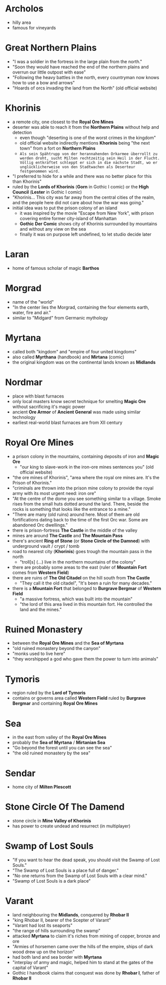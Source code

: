 

# Archolos
- hilly area
- famous for vineyards

# Great Northern Plains
- "I was a soldier in the fortress in the large plain from the north."
- "Soon they would have reached the end of the northern plains and overrun our little outpost with ease"
- "Following the heavy battles in the north, every countryman now knows how to use a bow and arrows"
- "Hoards of orcs invading the land from the North" (old official website)

# Khorinis
- a remote city, one closest to the __Royal Ore Mines__
- deserter was able to reach it from the __Northern Plains__ without help and detection
  - even though "deserting is one of the worst crimes in the kingdom"
  - old official website indirectly mentions __Khorinis__ being "the next town" from a fort on __Northern Plains__
  - `Als sein Spähtrupp von der herannahenden Orkarmee überrollt zu werden droht, sucht Milten rechtzeitig sein Heil in der Flucht. Völlig entkräftet schleppt er sich in die nächste Stadt, wo er unglücklicherweise von den Stadtwachen als Deserteur festgenommen wird.`
- "I preferred to hide for a while and there was no better place for this than Khorinis"
- ruled by the __Lords of Khorinis__ (__Gorn__ in Gothic I comic) or the __High Council__ (__Lester__ in Gothic I comic)
- "Khorinis... This city was far away from the central cities of the realm, and the people here did not care about how the war was going."
- initial idea was to put the prison colony of an island
  - it was inspired by the movie "Escape from New York", with prison covering entire former city-island of Manhattan
  - __Gothic Der Comic__ shows city of Khorinis surrounded by mountains and without any view on the sea
  - finally it was on purpose left undefined, to let studio decide later

# Laran
- home of famous scholar of magic __Barthos__

# Morgrad
- name of the "world"
- "In the center lies the Morgrad, containing the four elements earth, water, fire and air."
- similar to "Midgard" from Germanic mythology

# Myrtana
- called both "kingdom" and "empire of four united kingdoms"
- also called __Myrthana__ (handbook) and __Mirtana__ (comic)
- the original kingdom was on the continental lands known as __Midlands__

# Nordmar
- place with blast furnaces
- only local masters know secret technique for smelting __Magic Ore__ without sacrificing it's magic power
- ancient __Ore Armor__ of __Ancient General__ was made using similar technology
- earliest real-world blast furnaces are from XII century

# Royal Ore Mines
- a prison colony in the mountains, containing deposits of iron and __Magic Ore__
  - "our king to slave-work in the iron-ore mines sentences you" (old official website)
- "the ore mines of Khorinis", "area where the royal ore mines are. It's the Prison of Khorinis."
- "criminals are thrown into the prison mine colony to provide the royal army with its most urgent need: iron ore"
- "At the centre of the dome you see something similar to a village. Smoke rises from the small huts dotted around the land. There, beside the rocks is something that looks like the entrance to a mine."
- "There are many (old ruins) around here. Most of them are old fortifications dating back to the time of the first Orc war. Some are abandoned Orc dwellings."
- there is prison-fortress __The Castle__ in the middle of the valley
- mines are around __The Castle__ and __The Mountain Pass__
- there's ancient __Ring of Stone__ (or __Stone Circle of the Damned__) with underground vault / crypt / tomb
- road to nearest city (__Khorinis__) goes trough the mountain pass in the north
  - "troll[s] (...) live in the northern mountains of the colony"
- there are probably some areas to the east (ruler of __Mountain Fort__ comes from __Western Field__)
- there are ruins of __The Old Citadel__ on the hill south from __The Castle__
  - "They call it the old citadel", "It's been a ruin for many decades."
- there is a __Mountain Fort__ that belonged to __Burgrave Bergmar__ of __Western Field__
  - "a massive fortress, which was built into the mountain"
  - "the lord of this area lived in this mountain fort. He controlled the land and the mines."

# Ruined Monastery
- between the __Royal Ore Mines__ and the __Sea of Myrtana__
- "old ruined monastery beyond the canyon"
- "monks used to live here"
- "they worshipped a god who gave them the power to turn into animals"

# Tymoris
- region ruled by the __Lord of Tymoris__
- contains or governs area called __Western Field__ ruled by __Burgrave Bergmar__ and containing __Royal Ore Mines__

# Sea
- in the east from valley of the __Royal Ore Mines__
- probably the __Sea of Myrtana__ / __Mirtanian Sea__
- "Go beyond the forest until you can see the sea"
- "the old ruined monastery by the sea"

# Sendar
- home city of __Milten Plescott__

# Stone Circle Of The Damend
- stone circle in __Mine Valley of Khorinis__
- has power to create undead and resurrect (in multiplayer)

# Swamp of Lost Souls
- "If you want to hear the dead speak, you should visit the Swamp of Lost Souls."
- "The Swamp of Lost Souls is a place full of danger."
- "No one returns from the Swamp of Lost Souls with a clear mind."
- "Swamp of Lost Souls is a dark place"

# Varant
- land neighbouring the __Midlands__, conquered by __Rhobar II__
- "king Rhobar II, bearer of the Scepter of Varant"
- "Varant had lost its seaports"
- "the range of hills surrounding the swamp"
- attacked __Myrtana__ to claim it's riches from mining of copper, bronze and ore
- "Armies of horsemen came over the hills of the empire, ships of dark wood drew up on the horizon"
- had both land and sea border with __Myrtana__
- "interplay of army and magic, helped him to stand at the gates of the capital of Varant"
- Gothic I handbook claims that conquest was done by __Rhobar I__, father of __Rhobar II__

